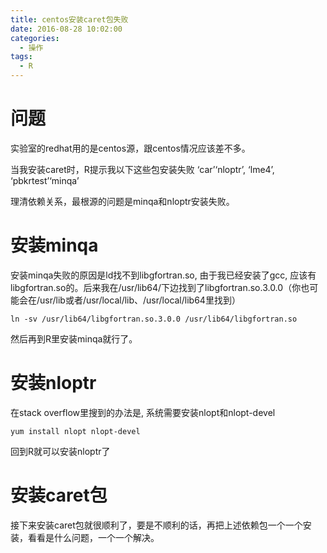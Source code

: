 ```yaml
---
title: centos安装caret包失败
date: 2016-08-28 10:02:00
categories:
  - 操作
tags: 
  - R
---
```


# 问题
实验室的redhat用的是centos源，跟centos情况应该差不多。

当我安装caret时，R提示我以下这些包安装失败
 ‘car’‘nloptr’, ‘lme4’, ‘pbkrtest’‘minqa’

理清依赖关系，最根源的问题是minqa和nloptr安装失败。

# 安装minqa
安装minqa失败的原因是ld找不到libgfortran.so, 由于我已经安装了gcc, 应该有libgfortran.so的。后来我在/usr/lib64/下边找到了libgfortran.so.3.0.0（你也可能会在/usr/lib或者/usr/local/lib、/usr/local/lib64里找到）
```
ln -sv /usr/lib64/libgfortran.so.3.0.0 /usr/lib64/libgfortran.so
```
然后再到R里安装minqa就行了。

# 安装nloptr
在stack overflow里搜到的办法是, 系统需要安装nlopt和nlopt-devel
```
yum install nlopt nlopt-devel
```
回到R就可以安装nloptr了

# 安装caret包
接下来安装caret包就很顺利了，要是不顺利的话，再把上述依赖包一个一个安装，看看是什么问题，一个一个解决。